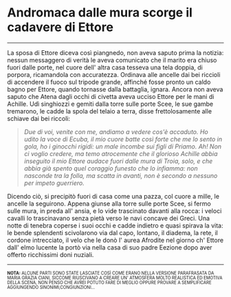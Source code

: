  # Andromaca dalle mura scorge il cadavere di Ettore
---
La sposa di Ettore diceva così piangnedo, non aveva saputo prima la notizia: nessun messaggero di verità le aveva comunicato che il marito era chiuso fuori dalle porte, nel cuore dell' altra casa tesseva una tela doppia, di porpora, ricamandola con accuratezza. Ordinava alle ancelle dai bei riccioli di accendere il fuoco sul tripode grande, affinché fosse pronto un caldo bagno per Ettore, quando tornasse dalla battaglia, ignara. Ancora  non aveva saputo che Atena dagli occhi di civetta aveva ucciso Ettore per le mani di Achille. Udì singhiozzi  e gemiti dalla torre sulle porte Scee, le sue gambe tremarono, le cadde la spola del telaio a terra, disse frettolosamente alle schiave dai bei riccoli:

> *Due di voi, venite con me, andiamo a vedere cos'è accaduto. Ho udito la voce di Ecuba, il mio cuore batte così forte che me lo sento in gola, ho i ginocchi rigidi: un male incombe sui figli di Priamo. Ah! Non ci voglio credere, ma temo atrocemente che il glorioso Achille abbia inseguito il mio Ettore audace fuori dalle mura di Troia,  solo, e che abbia già spento quel coraggio funesto che lo infiamma: non nasconde tra la folla, ma scatta in avanti, non è secondo a nessuno per impeto guerriero.*

Dicendo ciò, si precipitò fuori di casa come una pazza, col cuore a mille, le ancelle la seguirono. Appena giunse alla torre sulle porte Scee, si fermo sulle mura, in preda all' ansia, e lo vide trascinato davanti alla rocca: i veloci cavalli lo trascinavano senza pietà verso le navi concave dei Greci. Una notte di tenebra coperse i suoi occhi e cadde indietro e quasi spirava la vita: le bende splendenti scivolarono via dal capo, lontano, il diadema, la rete, il cordone intrecciato, il velo che le donò l' aurea Afrodite nel giorno ch' Ettore dall' elmo lucente la portò via nella casa di suo padre Eezione dopo aver offerto ricchissimi doni nuziali.

---

<sup><sub>**NOTA:** ALCUNE PARTI SONO STATE LASCIATE COSÌ COME ERANO NELLA VERSIONE PARAFRASATA DA MARIA GRAZIA CIANI, SICCOME RIUSCIVANO A CREARE UN' ATMOSFERA MOLTO REALISTICA ED EMOTIVA DELLA SCENA, NON PENSO CHE AVREI POTUTO FARE DI MEGLIO OPPURE PROVARE A SEMPLIFICARE AGGIUNGENDO SINONIMI,CONGIUNZIONI...</sub></sup>
